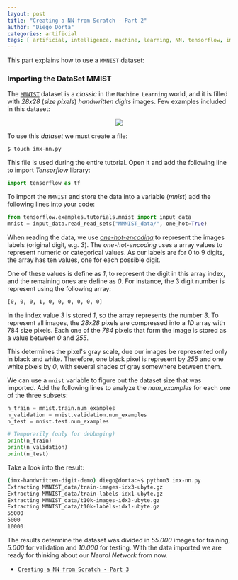 ```yaml
---
layout: post
title: "Creating a NN from Scratch - Part 2"
author: "Diego Dorta"
categories: artificial
tags: [ artificial, intelligence, machine, learning, NN, tensorflow, imx8 ]
---
```


This part explains how to use a `MMNIST` dataset:

### Importing the DataSet MMIST

The [`MMNIST`](http://yann.lecun.com/exdb/mnist/) dataset is a _classic_ in the
`Machine Learning` world, and it is filled with _28x28_ (_size pixels_) _handwritten digits_ images. Few examples included in this dataset:

<center><img src="{{site.url}}{{site.baseurl}}/assets/mmnist.png"/></center>

To use this _dataset_ we must create a file:

```bash
$ touch imx-nn.py
```
This file is used during the entire tutorial. Open it and add the following line
to import _Tensorflow_ library:

```python
import tensorflow as tf
```
To import the `MMNIST` and store the data into a variable (_mnist_) add the following
lines into your code:

```python
from tensorflow.examples.tutorials.mnist import input_data
mnist = input_data.read_read_sets("MMNIST_data/", one_hot=True)
```
When reading the data, we use
[_one-hot-encoding_](https://en.wikipedia.org/wiki/One-hot) to represent the images
labels (original digit, e.g. _3_). The _one-hot-encoding_ uses a array values to
represent numeric or categorical values. As our labels are for 0 to 9 digits, the
array has ten values, one for each possible digit.

One of these values is define
as _1_, to represent the digit in this array index, and the remaining ones are
define as _0_. For instance, the 3 digit number is represent using the following
array:

```bash
[0, 0, 0, 1, 0, 0, 0, 0, 0, 0]
```
In the index value _3_ is stored _1_, so the array represents the number _3_.
To represent all images, the _28x28_ pixels are compressed into a _1D_ array with
784 size pixels. Each one of the _784_ pixels that form the image is stored as a
value between _0_ and _255_.

This determines the pixel's gray scale, due our images
be represented only in black and white. Therefore, one black pixel is represent
by _255_ and one white pixels by _0_, with several shades of gray somewhere
between them.

We can use a `mnist` variable to figure out the dataset size that was imported.
Add the following lines to analyze the _num_examples_ for each one of the three
subsets:

```python
n_train = mnist.train.num_examples
n_validation = mnist.validation.num_examples
n_test = mnist.test.num_examples

# Temporarily (only for debbuging)
print(n_train)
print(n_validation)
print(n_test)
```
Take a look into the result:

```bash
(imx-handwritten-digit-demo) diego@dorta:~$ python3 imx-nn.py 
Extracting MMNIST_data/train-images-idx3-ubyte.gz
Extracting MMNIST_data/train-labels-idx1-ubyte.gz
Extracting MMNIST_data/t10k-images-idx3-ubyte.gz
Extracting MMNIST_data/t10k-labels-idx1-ubyte.gz
55000
5000
10000
```
The results determine the dataset was divided in _55.000_ images for training,
_5.000_ for validation and _10.000_ for testing. With the data imported we are
ready for thinking about our _Neural Network_ from now.

- [`Creating a NN from Scratch - Part 3`](https://diegodorta.com.br/artificial/Creating-NN-using-Tensorflow-3.html)
